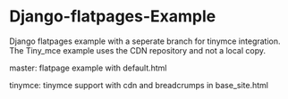 Django-flatpages-Example
========================

Django flatpages example with a seperate branch for tinymce integration. 
The Tiny_mce example uses the CDN repository and not a local copy.

master: flatpage example with default.html

tinymce: tinymce support with cdn and breadcrumps in base_site.html
